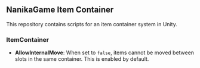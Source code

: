 ## NanikaGame Item Container

This repository contains scripts for an item container system in Unity.

### ItemContainer

- **AllowInternalMove**: When set to `false`, items cannot be moved between slots in the same container. This is enabled by default.
